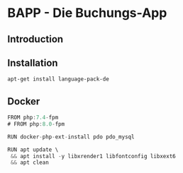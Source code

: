 # BAPP - Die Buchungs-App

## Introduction

## Installation
```bash
apt-get install language-pack-de
```

## Docker
```d
FROM php:7.4-fpm
# FROM php:8.0-fpm

RUN docker-php-ext-install pdo pdo_mysql

RUN apt update \
 && apt install -y libxrender1 libfontconfig libxext6
 && apt clean
```


